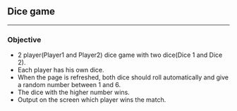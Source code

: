## Dice game
<hr>

### Objective
- 2 player(Player1 and Player2) dice game with two dice(Dice 1 and Dice 2).
- Each player has his own dice.
- When the page is refreshed, both dice should roll automatically and give a random number between 1 and 6.
- The dice with the higher number wins.
- Output on the screen which player wins the match.

